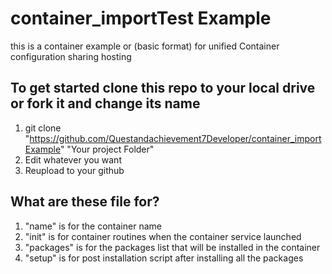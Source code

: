 # container_importTest Example
this is a container example or (basic format) for unified Container configuration sharing hosting

## To get started clone this repo to your local drive or fork it and change its name
1. git clone "https://github.com/Questandachievement7Developer/container_importExample" "Your project Folder"
2. Edit whatever you want
3. Reupload to your github 

## What are these file for?
1. "name" is for the container name
2. "init" is for container routines when the container service launched
3. "packages" is for the packages list that will be installed in the container
4. "setup" is for post installation script after installing all the packages
